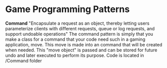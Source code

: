 <h1>Game Programming Patterns </h1>
	<b>Command</b>
	"Encapsulate a request as an object, thereby letting users parameterize clients with different requests, queue or log requests, and support undoable operations"
	The command pattern is simply that you make a class for a command that your code need such in a gaming application, move. This move is made into an command that will be created when needed. This "move object" is passed and can be stored for future undo and later executed to perform its purpose.
	Code is located in /Command folder
